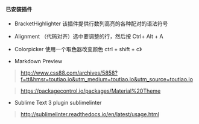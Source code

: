 #### 已安装插件

* BracketHighlighter 该插件提供行数列高亮的各种配对的语法符号

* Alignment （代码对齐）选中要调整的行，然后按 Ctrl+ Alt + A

* Colorpicker 使用一个取色器改变颜色 ctrl + shift + c》

* Markdown Preview


> http://www.css88.com/archives/5858?f=tt&hmsr=toutiao.io&utm_medium=toutiao.io&utm_source=toutiao.io

> https://packagecontrol.io/packages/Material%20Theme

* Sublime Text 3 plugin sublimelinter

> http://sublimelinter.readthedocs.io/en/latest/usage.html
